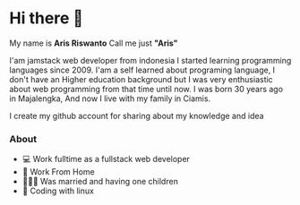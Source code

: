 # Hi there 👋
My name is **Aris Riswanto** Call me just **"Aris"**

I'am jamstack web developer from indonesia
I started learning programming languages since 2009. I'am a self learned about programing language, I don't have an Higher education background but I was very enthusiastic about web programming from that time until now.
I was born 30 years ago in Majalengka, And now I live with my family in Ciamis.

I create my github account for sharing about my knowledge and idea

### About
- 💻 Work fulltime as a fullstack web developer
- 🏡 Work From Home
- 👨‍👩‍👧 Was married and having one children
- 🐧 Coding with linux
